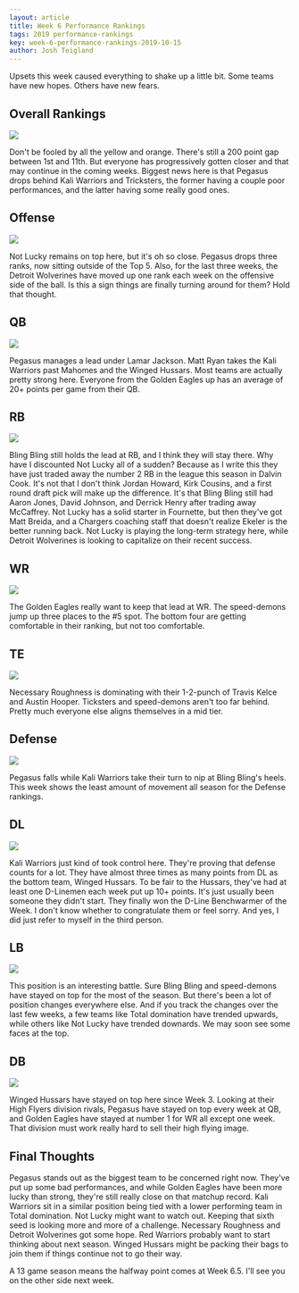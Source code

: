 ```yaml
---
layout: article
title: Week 6 Performance Rankings
tags: 2019 performance-rankings
key: week-6-performance-rankings-2019-10-15
author: Josh Teigland
---
```


Upsets this week caused everything to shake up a little bit. Some teams have new hopes. Others have new fears.

<!--more-->

## Overall Rankings

![](/post-assets/2019-10-15/2019-week-6-overall.png)

Don't be fooled by all the yellow and orange. There's still a 200 point gap between 1st and 11th. But everyone has progressively gotten closer and that may continue in the coming weeks. Biggest news here is that Pegasus drops behind Kali Warriors and Tricksters, the former having a couple poor performances, and the latter having some really good ones.

## Offense

![](/post-assets/2019-10-15/2019-week-6-offense.png)

Not Lucky remains on top here, but it's oh so close. Pegasus drops three ranks, now sitting outside of the Top 5. Also, for the last three weeks, the Detroit Wolverines have moved up one rank each week on the offensive side of the ball. Is this a sign things are finally turning around for them? Hold that thought.

## QB

![](/post-assets/2019-10-15/2019-week-6-qb.png)

Pegasus manages a lead under Lamar Jackson. Matt Ryan takes the Kali Warriors past Mahomes and the Winged Hussars. Most teams are actually pretty strong here. Everyone from the Golden Eagles up has an average of 20+ points per game from their QB.

## RB

![](/post-assets/2019-10-15/2019-week-6-rb.png)

Bling Bling still holds the lead at RB, and I think they will stay there. Why have I discounted Not Lucky all of a sudden? Because as I write this they have just traded away the number 2 RB in the league this season in Dalvin Cook. It's not that I don't think Jordan Howard, Kirk Cousins, and a first round draft pick will make up the difference. It's that Bling Bling still had Aaron Jones, David Johnson, and Derrick Henry after trading away McCaffrey. Not Lucky has a solid starter in Fournette, but then they've got Matt Breida, and a Chargers coaching staff that doesn't realize Ekeler is the better running back. Not Lucky is playing the long-term strategy here, while Detroit Wolverines is looking to capitalize on their recent success.

## WR

![](/post-assets/2019-10-15/2019-week-6-wr.png)

The Golden Eagles really want to keep that lead at WR. The speed-demons jump up three places to the #5 spot. The bottom four are getting comfortable in their ranking, but not too comfortable.

## TE

![](/post-assets/2019-10-15/2019-week-6-te.png)

Necessary Roughness is dominating with their 1-2-punch of Travis Kelce and Austin Hooper. Ticksters and speed-demons aren't too far behind. Pretty much everyone else aligns themselves in a mid tier.

## Defense

![](/post-assets/2019-10-15/2019-week-6-defense.png)

Pegasus falls while Kali Warriors take their turn to nip at Bling Bling's heels. This week shows the least amount of movement all season for the Defense rankings.

## DL

![](/post-assets/2019-10-15/2019-week-6-dl.png)

Kali Warriors just kind of took control here. They're proving that defense counts for a lot. They have almost three times as many points from DL as the bottom team, Winged Hussars. To be fair to the Hussars, they've had at least one D-Linemen each week put up 10+ points. It's just usually been someone they didn't start. They finally won the D-Line Benchwarmer of the Week. I don't know whether to congratulate them or feel sorry. And yes, I did just refer to myself in the third person.

## LB

![](/post-assets/2019-10-15/2019-week-6-lb.png)

This position is an interesting battle. Sure Bling Bling and speed-demons have stayed on top for the most of the season. But there's been a lot of position changes everywhere else. And if you track the changes over the last few weeks, a few teams like Total domination have trended upwards, while others like Not Lucky have trended downards. We may soon see some faces at the top.

## DB

![](/post-assets/2019-10-15/2019-week-6-db.png)

Winged Hussars have stayed on top here since Week 3. Looking at their High Flyers division rivals, Pegasus have stayed on top every week at QB, and Golden Eagles have stayed at number 1 for WR all except one week. That division must work really hard to sell their high flying image.

## Final Thoughts

Pegasus stands out as the biggest team to be concerned right now. They've put up some bad performances, and while Golden Eagles have been more lucky than strong, they're still really close on that matchup record. Kali Warriors sit in a similar position being tied with a lower performing team in Total domination. Not Lucky might want to watch out. Keeping that sixth seed is looking more and more of a challenge. Necessary Roughness and Detroit Wolverines got some hope. Red Warriors probably want to start thinking about next season. Winged Hussars might be packing their bags to join them if things continue not to go their way.

A 13 game season means the halfway point comes at Week 6.5. I'll see you on the other side next week.
